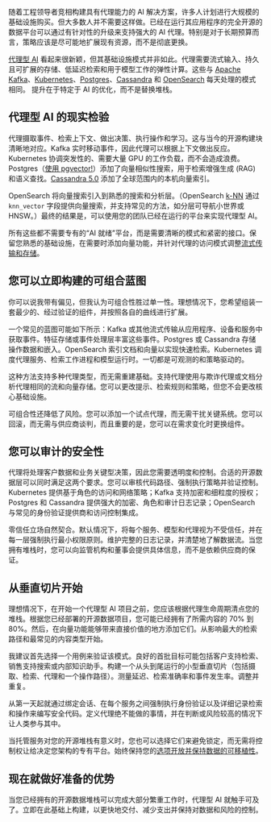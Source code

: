 随着工程领导者竞相构建具有代理能力的 AI 解决方案，许多人计划进行大规模的基础设施购买。但大多数人并不需要这样做。已经在运行其应用程序的完全开源的数据平台可以通过有针对性的升级来支持强大的 AI 代理。特别是对于长期预算而言，策略应该是尽可能地扩展现有资源，而不是彻底更换。

[代理型 AI](https://thenewstack.io/agentic-ai-is-quickly-revolutionizing-ides-and-developer-productivity/) 看起来很新颖，但其基础设施模式并非如此。代理需要流式输入、持久且可扩展的存储、低延迟检索和用于模型工作的弹性计算。这些与 [Apache Kafka](https://thenewstack.io/the-new-look-and-feel-of-apache-kafka-4-0/)、[Kubernetes](https://thenewstack.io/kubernetes/)、[Postgres](https://thenewstack.io/postgresql-18-delivers-significant-performance-gains-for-oltp-and-analytics/)、[Cassandra](https://thenewstack.io/why-apache-cassandra-5-0-is-a-game-changer-for-developers/) 和 [OpenSearch](https://thenewstack.io/why-opensearch-3-0-is-your-must-have-upgrade-right-now/) 每天处理的模式相同。 提升在于特定于 AI 的优化，而不是替换堆栈。

## **代理型 AI 的现实检验**

代理摄取事件、检索上下文、做出决策、执行操作和学习。这与当今的开源构建块清晰地对应。Kafka 实时移动事件，因此代理可以根据上下文做出反应。Kubernetes 协调突发性的、需要大量 GPU 的工作负载，而不会造成浪费。Postgres（[使用 pgvector!](https://www.instaclustr.com/blog/how-to-improve-your-llm-accuracy-and-performance-with-pgvector-and-postgresql-introduction-to-embeddings-and-the-role-of-pgvector/)）添加了向量相似性搜索，用于检索增强生成 (RAG) 和语义查找。[Cassandra 5.0](https://hackernoon.com/heres-what-to-know-about-apache-cassandra-50https:/hackernoon.com/heres-what-to-know-about-apache-cassandra-50) 添加了全球范围内的本机向量索引。

OpenSearch 将向量搜索引入到熟悉的搜索和分析层。（OpenSearch [k-NN](https://docs.opensearch.org/latest/query-dsl/specialized/k-nn/index/) 通过 `knn_vector` 字段提供向量搜索，并支持常见的方法，如分层可导航小世界或 HNSW。）最终的结果是，可以使用您的团队已经在运行的平台来实现代理型 AI。

所有这些都不需要专有的“AI 就绪”平台，而是需要清晰的模式和紧密的接口。保留您熟悉的基础设施，在需要时添加向量功能，并针对代理的访问模式调整[流式传输和存储](https://thenewstack.io/store-more-pay-less-welcome-to-kafka-tiered-storage/)。

## **您可以立即构建的可组合蓝图**

你可以说我带有偏见，但我认为可组合性胜过单一性。理想情况下，您希望组装一套最少的、经过验证的组件，并按照各自的曲线进行扩展。

一个常见的蓝图可能如下所示：Kafka 或其他流式传输从应用程序、设备和服务中获取事件。特征存储或事件处理层丰富这些事件。Postgres 或 Cassandra 存储操作数据和嵌入。OpenSearch 索引文档和向量以实现快速检索。Kubernetes 调度代理服务、检索工作进程和模型运行时。一切都是可观测的和策略驱动的。

这种方法支持多种代理类型，而无需重建基础。支持代理使用与欺诈代理或文档分析代理相同的流和向量存储。您可以更改提示、检索规则和策略，但您不会更改核心基础设施。

可组合性还降低了风险。您可以添加一个试点代理，而无需干扰关键系统。您可以回滚，而无需与供应商谈判，而且重要的是，您可以在需求变化时更换组件。

## **您可以审计的安全性**

代理将处理客户数据和业务关键型决策，因此您需要透明度和控制。合适的开源数据层可以同时满足这两个要求。您可以审核代码路径、强制执行策略并验证控制。Kubernetes 提供基于角色的访问和网络策略；Kafka 支持加密和细粒度的授权；Postgres 和 Cassandra 提供强大的加密、角色和审计日志记录；OpenSearch 与常见的身份验证提供商和访问控制集成。

零信任立场自然契合。默认情况下，将每个服务、模型和代理视为不受信任，并在每一层强制执行最小权限原则。维护完整的日志记录，并清楚地了解数据流。当您拥有堆栈时，您可以向监管机构和董事会提供具体信息，而不是依赖供应商的保证。

## **从垂直切片开始**

理想情况下，在开始一个代理型 AI 项目之前，您应该根据代理生命周期清点您的堆栈。根据您已经部署的开源数据项目，您可能已经拥有了所需内容的 70% 到 80%。然后，在向量功能能够带来直接价值的地方添加它们。从影响最大的检索路径和最常见的内容类型开始。

我建议首先选择一个用例来验证该模式。良好的首批目标可能包括客户支持检索、销售支持搜索或内部知识助手。构建一个从头到尾运行的小型垂直切片（包括摄取、检索、代理和一个操作路径）。测量延迟、检索准确率和事件发生率。调整并重复。

从第一天起就通过绑定会话、在每个服务之间强制执行身份验证以及详细记录检索和操作来编写安全代码。定义代理绝不能做的事情，并在判断或风险较高的情况下让人类参与其中。

当托管服务对您的开源堆栈有意义时，您也可以选择它们来避免锁定，而无需将控制权让给决定您架构的专有平台。始终保持您的[选项开放并保持数据的可移植性](https://thenewstack.io/use-your-data-in-llms-with-the-vector-database-you-already-have/)。

## **现在就做好准备的优势**

当您已经拥有的开源数据堆栈可以完成大部分繁重工作时，代理型 AI 就触手可及了。立即在此基础上构建，以更快地交付、减少支出并保持对数据和风险的控制。
